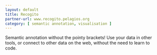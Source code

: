 ```yaml
---
layout: default
title: Recogito
partner-url: www.recogito.pelagios.org
category: [ semantic annotation, visualisation ]
---
```


Semantic annotation without the pointy brackets! Use your data in other tools, or connect to other data on the web,
without the need to learn to code.
